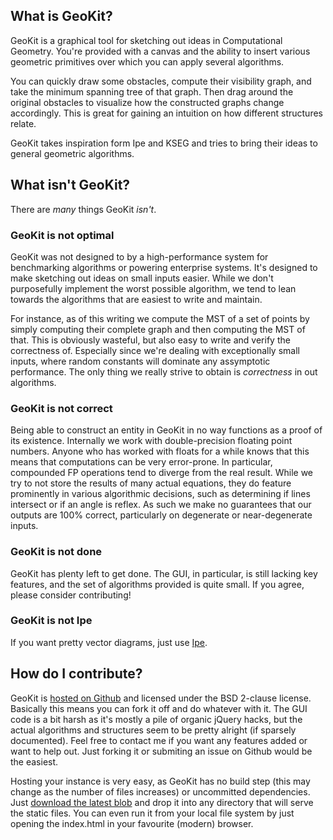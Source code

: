 <h2>What is GeoKit?</h2>
<p>
GeoKit is a graphical tool for sketching out ideas in Computational Geometry. You're provided with a canvas and the ability to insert various geometric primitives over which you can apply several algorithms.
</p>
<p>
You can quickly draw some obstacles, compute their visibility graph, and take the minimum spanning tree of that graph. Then drag around the original obstacles to visualize how the constructed graphs change accordingly. This is great for gaining an intuition on how different structures relate. 
</p>
<p>
GeoKit takes inspiration form Ipe and KSEG and tries to bring their ideas to general geometric algorithms.
</p>

<h2>What isn't GeoKit?</h2>
<p>There are <i>many</i> things GeoKit <i>isn't</i>.</p>

<h3>GeoKit is not optimal</h3>
<p>
GeoKit was not designed to by a high-performance system for benchmarking algorithms or powering enterprise systems. It's designed to make sketching out ideas on small inputs easier. While we don't purposefully implement the worst possible algorithm, we tend to lean towards the algorithms that are easiest to write and maintain.
</p>
<p>
For instance, as of this writing we compute the MST of a set of points by simply computing their complete graph and then computing the MST of that. This is obviously wasteful, but also easy to write and verify the correctness of. Especially since we're dealing with exceptionally small inputs, where random constants will dominate any assymptotic performance. The only thing we really strive to obtain is <i>correctness</i> in out algorithms.
</p>

<h3>GeoKit is not correct</h3>
<p>
Being able to construct an entity in GeoKit in no way functions as a proof of its existence. Internally we work with double-precision floating point numbers. Anyone who has worked with floats for a while knows that this means that computations can be very error-prone. In particular, compounded FP operations tend to diverge from the real result. While we try to not store the results of many actual equations, they do feature prominently in various algorithmic decisions, such as determining if lines intersect or if an angle is reflex. As such we make no guarantees that our outputs are 100% correct, particularly on degenerate or near-degenerate inputs.
</p>

<h3>GeoKit is not done</h3>
<p>GeoKit has plenty left to get done. The GUI, in particular, is still lacking key features, and the set of algorithms provided is quite small. If you agree, please consider contributing! 
</p>

<h3>GeoKit is not Ipe</h3>
<p>
If you want pretty vector diagrams, just use <a href="http://ipe7.sourceforge.net/" title="Ipe">Ipe</a>. 
</p>

<h2>How do I contribute?</h2>
<p>
GeoKit is <a href="https://github.com/Gankro/geo-kit">hosted on Github</a> and licensed under the BSD 2-clause license. Basically this means you can fork it off and do whatever with it. The GUI code is a bit harsh as it's mostly a pile of organic jQuery hacks, but the actual algorithms and structures seem to be pretty alright (if sparsely documented). Feel free to contact me if you want any features added or want to help out. Just forking it or submiting an issue on Github would be the easiest.
</p>

<p>
Hosting your instance is very easy, as GeoKit has no build step (this may change as the number of files increases) or uncommitted dependencies. Just <a href="https://github.com/Gankro/Sburb/archive/master.zip">download the latest blob</a> and drop it into any directory that will serve the static files. You can even run it from your local file system by just opening the index.html in your favourite (modern) browser.
</p>